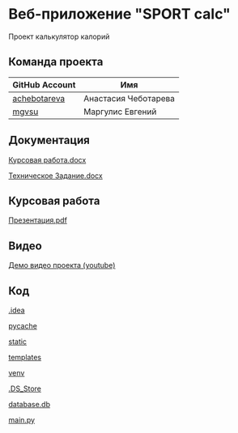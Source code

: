 # Веб-приложение "SPORT calc"
Проект калькулятор калорий

## Команда проекта

| GitHub Account | Имя |
| ------ | ------ |
| [achebotareva](https://github.com/achebotareva) | Анастасия Чеботарева |
| [mgvsu](https://github.com/mgvsu) | Маргулис Евгений |

## Документация
[Курсовая работа.docx](https://github.com/mgvsu/Calorie-Calculator/blob/main/Курсовая%20работа.docx)



[Техническое Задание.docx](https://github.com/mgvsu/Calorie-Calculator/blob/main/Техническое%20задание.docx)

## Курсовая работа
[Презентация.pdf](https://github.com/mgvsu/SPORT-calc/blob/main/NTP_1.pdf)

## Видео
[Демо видео проекта (youtube)](https://youtu.be/dayGtzs4IQ0)

## Код
[ .idea ]( https://github.com/mgvsu/SPORT-calc/tree/main/.idea )

[pycache]( https://github.com/mgvsu/SPORT-calc/tree/main/__pycache__ )

[ static ]( https://github.com/mgvsu/SPORT-calc/tree/main/static )

[ templates ]( https://github.com/mgvsu/SPORT-calc/tree/main/templates )

[ venv ]( https://github.com/mgvsu/SPORT-calc/tree/main/venv )

[ .DS_Store ]( https://github.com/mgvsu/SPORT-calc/blob/main/.DS_Store )

[ database.db ]( https://github.com/mgvsu/SPORT-calc/tree/main/database.db )

[ main.py ]( https://github.com/mgvsu/SPORT-calc#:~:text=6%20minutes%20ago-,main.py,-SPORT%20calc )


